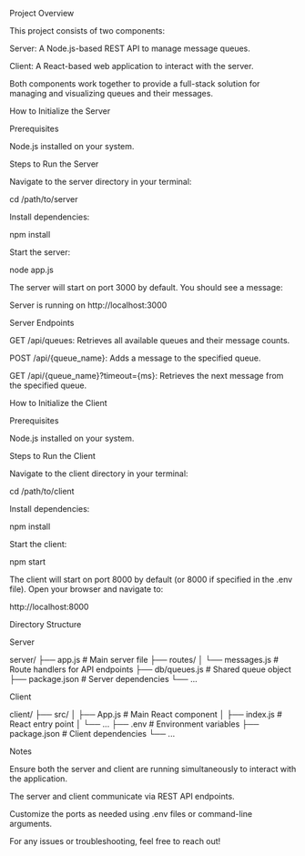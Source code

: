 Project Overview

This project consists of two components:

Server: A Node.js-based REST API to manage message queues.

Client: A React-based web application to interact with the server.

Both components work together to provide a full-stack solution for managing and visualizing queues and their messages.

How to Initialize the Server

Prerequisites

Node.js installed on your system.

Steps to Run the Server

Navigate to the server directory in your terminal:

cd /path/to/server

Install dependencies:

npm install

Start the server:

node app.js

The server will start on port 3000 by default. You should see a message:

Server is running on http://localhost:3000

Server Endpoints

GET /api/queues: Retrieves all available queues and their message counts.

POST /api/{queue_name}: Adds a message to the specified queue.

GET /api/{queue_name}?timeout={ms}: Retrieves the next message from the specified queue.

How to Initialize the Client

Prerequisites

Node.js installed on your system.

Steps to Run the Client

Navigate to the client directory in your terminal:

cd /path/to/client

Install dependencies:

npm install

Start the client:

npm start

The client will start on port 8000 by default (or 8000 if specified in the .env file). Open your browser and navigate to:

http://localhost:8000

Directory Structure

Server

server/
├── app.js               # Main server file
├── routes/
│   └── messages.js      # Route handlers for API endpoints
├── db/queues.js            # Shared queue object
├── package.json         # Server dependencies
└── ...

Client

client/
├── src/
│   ├── App.js           # Main React component
│   ├── index.js         # React entry point
│   └── ...
├── .env                 # Environment variables
├── package.json         # Client dependencies
└── ...

Notes

Ensure both the server and client are running simultaneously to interact with the application.

The server and client communicate via REST API endpoints.

Customize the ports as needed using .env files or command-line arguments.

For any issues or troubleshooting, feel free to reach out!

